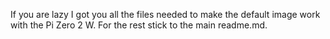 If you are lazy I got you all the files needed to make the default image work with the Pi Zero 2 W.
For the rest stick to the main readme.md.
